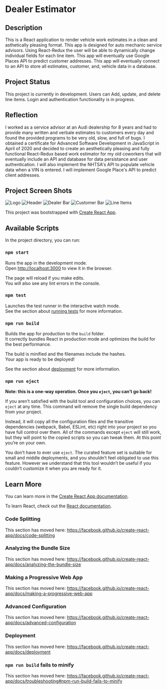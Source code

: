 # Dealer Estimator

## Description

This is a React application to render vehicle work estimates in a clean and asthetically pleasing format. This app is designed for auto mechanic service advisors. Using React-Redux the user will be able to dynamically change individual fields for each line item. This app will eventually use Google Places API to predict customer addresses. This app will eventually connect to an API to store all estimates, customer, and, vehicle data in a database.

## Project Status

This project is currently in development. Users can Add, update, and delete line items. Login and authentication functionality is in progress.

## Reflection

I worked as a service advisor at an Audi dealership for 8 years and had to provide many written and verbale estimates to customers every day and found the provided programs to be very old, slow, and full of bugs. I obtained a certificate for Advanced Software Development in JavaScript in April of 2020 and decided to create an aesthetically pleasing and fully functional React-Redux based work estimator for my old coworkers that will eventually include an API and database for data persistance and user authentication. I will also implement the NHTSA's API to populate vehicle data when a VIN is entered. I will implement Google Place's API to predict client addresses. 

## Project Screen Shots

![Logo](../master/assets/small-logo.jpg)
![Header](../master/assets/header.jpg)
![Dealer Bar](../master/assets/dealer-bar/jpg)
![Customer Bar](../master/assets/customer-bar.jpg)
![Line Items](../master/assets/line-items.jpg)

This project was bootstrapped with [Create React App](https://github.com/facebook/create-react-app).

## Available Scripts

In the project directory, you can run:

### `npm start`

Runs the app in the development mode.<br />
Open [http://localhost:3000](http://localhost:3000) to view it in the browser.

The page will reload if you make edits.<br />
You will also see any lint errors in the console.

### `npm test`

Launches the test runner in the interactive watch mode.<br />
See the section about [running tests](https://facebook.github.io/create-react-app/docs/running-tests) for more information.

### `npm run build`

Builds the app for production to the `build` folder.<br />
It correctly bundles React in production mode and optimizes the build for the best performance.

The build is minified and the filenames include the hashes.<br />
Your app is ready to be deployed!

See the section about [deployment](https://facebook.github.io/create-react-app/docs/deployment) for more information.

### `npm run eject`

**Note: this is a one-way operation. Once you `eject`, you can’t go back!**

If you aren’t satisfied with the build tool and configuration choices, you can `eject` at any time. This command will remove the single build dependency from your project.

Instead, it will copy all the configuration files and the transitive dependencies (webpack, Babel, ESLint, etc) right into your project so you have full control over them. All of the commands except `eject` will still work, but they will point to the copied scripts so you can tweak them. At this point you’re on your own.

You don’t have to ever use `eject`. The curated feature set is suitable for small and middle deployments, and you shouldn’t feel obligated to use this feature. However we understand that this tool wouldn’t be useful if you couldn’t customize it when you are ready for it.

## Learn More

You can learn more in the [Create React App documentation](https://facebook.github.io/create-react-app/docs/getting-started).

To learn React, check out the [React documentation](https://reactjs.org/).

### Code Splitting

This section has moved here: https://facebook.github.io/create-react-app/docs/code-splitting

### Analyzing the Bundle Size

This section has moved here: https://facebook.github.io/create-react-app/docs/analyzing-the-bundle-size

### Making a Progressive Web App

This section has moved here: https://facebook.github.io/create-react-app/docs/making-a-progressive-web-app

### Advanced Configuration

This section has moved here: https://facebook.github.io/create-react-app/docs/advanced-configuration

### Deployment

This section has moved here: https://facebook.github.io/create-react-app/docs/deployment

### `npm run build` fails to minify

This section has moved here: https://facebook.github.io/create-react-app/docs/troubleshooting#npm-run-build-fails-to-minify
